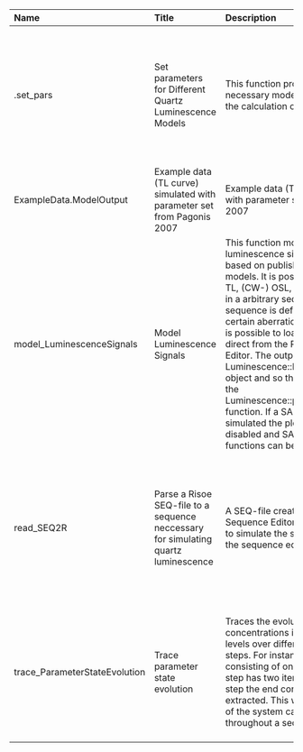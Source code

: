 

| Name                          | Title                                                                              | Description                                                                                                                                                                                                                                                                                                                                                                                                                                                                                                                                                            | Version | m.Date | m.Time | Author                                                                                                                                                    | Citation                                                                                                                                                                                                                                                                                                                                                        |
|:------------------------------|:-----------------------------------------------------------------------------------|:-----------------------------------------------------------------------------------------------------------------------------------------------------------------------------------------------------------------------------------------------------------------------------------------------------------------------------------------------------------------------------------------------------------------------------------------------------------------------------------------------------------------------------------------------------------------------|:--------|:-------|:-------|:----------------------------------------------------------------------------------------------------------------------------------------------------------|:----------------------------------------------------------------------------------------------------------------------------------------------------------------------------------------------------------------------------------------------------------------------------------------------------------------------------------------------------------------|
| .set_pars                     | Set parameters for Different Quartz Luminescence Models                            | This function provides all necessary model parameters to the calculation of the ODEs.                                                                                                                                                                                                                                                                                                                                                                                                                                                                                  | 0.1.3   | NA     | NA     | Johannes Friedrich, University of Bayreuth (Germany), -                                                                                                | Friedrich, J., 2022. .set_pars(): Set parameters for Different Quartz Luminescence Models. Function version 0.1.3. In: Friedrich, J., Kreutzer, S., Schmidt, C., 2022. RLumModel: Solving Ordinary Differential Equations to Understand Luminescence. R package version 0.2.11.9000-1. https://CRAN.R-project.org/package=RLumModel                             |
| ExampleData.ModelOutput       | Example data (TL curve) simulated with parameter set from Pagonis 2007             | Example data (TL curve) simulated with parameter set from Pagonis 2007                                                                                                                                                                                                                                                                                                                                                                                                                                                                                                 | 0.1.1   | NA     | NA     | Johannes Friedrich, University of Bayreuth (Germany) -                                                                                                 | NA                                                                                                                                                                                                                                                                                                                                                              |
| model_LuminescenceSignals     | Model Luminescence Signals                                                         | This function models luminescence signals for quartz based on published physical models. It is possible to simulate TL, (CW-) OSL, RF measurements in a arbitrary sequence. This sequence is defined as a  list  of certain aberrations. Furthermore it is possible to load a sequence direct from the Risø Sequence Editor. The output is an  Luminescence::RLum.Analysis  object and so the plots are done by the  Luminescence::plot_RLum.Analysis  function. If a SAR sequence is simulated the plot output can be disabled and SAR analyse functions can be used. | 0.1.6   | NA     | NA     | Johannes Friedrich, University of Bayreuth (Germany), -  Sebastian Kreutzer, Geography & Earth Sciences, Aberystwyth University (United Kingdom) -  | Friedrich, J., Kreutzer, S., 2022. model_LuminescenceSignals(): Model Luminescence Signals. Function version 0.1.6. In: Friedrich, J., Kreutzer, S., Schmidt, C., 2022. RLumModel: Solving Ordinary Differential Equations to Understand Luminescence. R package version 0.2.11.9000-1. https://CRAN.R-project.org/package=RLumModel                            |
| read_SEQ2R                    | Parse a Risoe SEQ-file to a sequence neccessary for simulating quartz luminescence | A SEQ-file created by the Risoe Sequence Editor can be imported to simulate the sequence written in the sequence editor.                                                                                                                                                                                                                                                                                                                                                                                                                                               | 0.1.0   | NA     | NA     | Johannes Friedrich, University of Bayreuth (Germany), -                                                                                                | Friedrich, J., 2022. read_SEQ2R(): Parse a Risoe SEQ-file to a sequence neccessary for simulating quartz luminescence. Function version 0.1.0. In: Friedrich, J., Kreutzer, S., Schmidt, C., 2022. RLumModel: Solving Ordinary Differential Equations to Understand Luminescence. R package version 0.2.11.9000-1. https://CRAN.R-project.org/package=RLumModel |
| trace_ParameterStateEvolution | Trace parameter state evolution                                                    | Traces the evolution of the concentrations in the different levels over different simulation steps. For instance, a sequence consisting of one TL and one OSL step has two iterations. For each step the end concentration is extracted. This way, the evolution of the system can be traced throughout a sequence.                                                                                                                                                                                                                                                    | 0.1.0   | NA     | NA     | Sebastian Kreutzer, Geography & Earth Sciences, Aberystwyth University (United Kingdom) -                                                              | Kreutzer, S., 2022. trace_ParameterStateEvolution(): Trace parameter state evolution. Function version 0.1.0. In: Friedrich, J., Kreutzer, S., Schmidt, C., 2022. RLumModel: Solving Ordinary Differential Equations to Understand Luminescence. R package version 0.2.11.9000-1. https://CRAN.R-project.org/package=RLumModel                                  |


